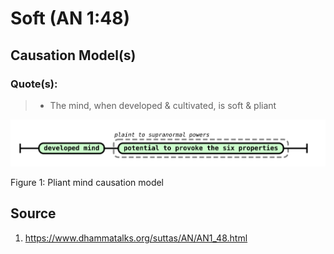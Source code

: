# Soft (AN 1:48)


## Causation Model(s)

### Quote(s):
> * The mind, when developed & cultivated, is soft & pliant

![Pliant-mind-causation-model](./Pliant-mind-causation-model.svg)

Figure 1: Pliant mind causation model


## Source
1. https://www.dhammatalks.org/suttas/AN/AN1_48.html